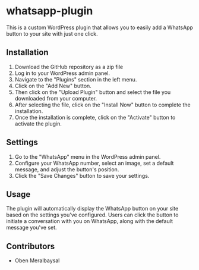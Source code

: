 # whatsapp-plugin
This is a custom WordPress plugin that allows you to easily add a WhatsApp button to your site with just one click.

## Installation

1. Download the GitHub repository as a zip file
2. Log in to your WordPress admin panel.
3. Navigate to the "Plugins" section in the left menu.
4. Click on the "Add New" button.
5. Then click on the "Upload Plugin" button and select the file you downloaded from your computer.
6. After selecting the file, click on the "Install Now" button to complete the installation.
7. Once the installation is complete, click on the "Activate" button to activate the plugin.

## Settings

1. Go to the "WhatsApp" menu in the WordPress admin panel.
2. Configure your WhatsApp number, select an image, set a default message, and adjust the button's position.
3. Click the "Save Changes" button to save your settings.

## Usage

The plugin will automatically display the WhatsApp button on your site based on the settings you've configured. Users can click the button to initiate a conversation with you on WhatsApp, along with the default message you've set.

## Contributors

- Oben Meralbaysal
